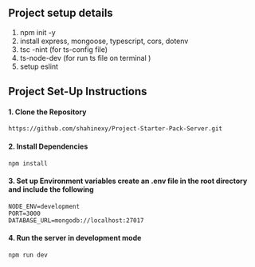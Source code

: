 ## Project setup details

1. npm init -y
2. install express, mongoose, typescript, cors, dotenv
3. tsc -nint (for ts-config file)
4. ts-node-dev (for run ts file on terminal )
5. setup eslint

## Project Set-Up Instructions 

#### 1. Clone the Repository
```
https://github.com/shahinexy/Project-Starter-Pack-Server.git
```

#### 2.  Install Dependencies
```
npm install 
```
#### 3. Set up Environment variables create an .env file in the root directory and include the following
```
NODE_ENV=development
PORT=3000
DATABASE_URL=mongodb://localhost:27017
```
#### 4. Run the server in development mode
```
npm run dev 
```